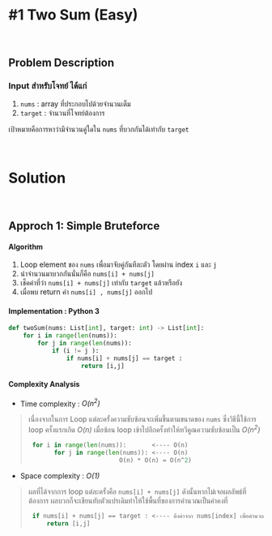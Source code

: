 # #1 Two Sum (Easy)

<br/>

## Problem Description

### **Input** สำหรับโจทย์   ได้แก่
1. `nums` : array ที่ประกอบไปด้วยจำนวนเต็ม
2. `target` : จำนวนที่โจทย์ต้องการ
 
เป้าหมายคือการหาว่ามีจำนวนคู่ใดใน `nums` ที่บวกกันได้เท่ากับ `target`

<br/>

# Solution

<br/>

## Approch 1: Simple Bruteforce
#### Algorithm
1. Loop element ของ `nums` เพื่อมาจับคู่กันทีละตัว โดยผ่าน index `i` และ `j`
2. นำจำนวนมาบวกกันนั่นก็คือ `nums[i] + nums[j]`
3. เช็คค่าที่ว่า  `nums[i] + nums[j]` เท่ากับ `target` แล้วหรือยัง
4. เมื่อพบ return ค่า `nums[i] , nums[j]` ออกไป

#### Implementation : Python 3 

```python
def twoSum(nums: List[int], target: int) -> List[int]:
    for i in range(len(nums)):
        for j in range(len(nums)):
            if (i != j ):
                if nums[i] + nums[j] == target :
                    return [i,j]
```

#### Complexity Analysis

* Time complexity : *O(n<sup>2</sup>)*
>
> เนื่องจากในการ Loop แต่ละครั้งความซับซ้อนจะเพิ่มขึ้นตามขนาดของ `nums` ซึ่งวิธีนี้ใช้การ loop ครั้งแรกเกิด *O(n)* เมื่อซ้อน loop เข้าไปอีกครั้งทำให้ทวีคูณความซับซ้อนเป็น *O(n<sup>2</sup>)*
>
> ```python
>  for i in range(len(nums)):       <---- O(n)
>        for j in range(len(nums)): <---- O(n)
>                          O(n) * O(n) = O(n^2)
> ```
* Space complexity : *O(1)*
>
> ผลที่ได้จากการ loop แต่ละครั้งคือ `nums[i] + nums[j]` ดังนั้นหากไม่เจอผลลัพธ์ที่ต้องการ ผลบวกก็จะเขียนทับตัวแปรเดิมทำให้ใช้พื้นที่ของการคำนวณเป็นค่าคงที่
>
> ```python
>  if nums[i] + nums[j] == target : <---- ดึงค่าจาก nums[index] เพื่อคำนวณและไม่ได้เกิดการขยายพื้นที่เมื่อ nums มีขนาดมากขึ้น
>      return [i,j]
> ```
>
